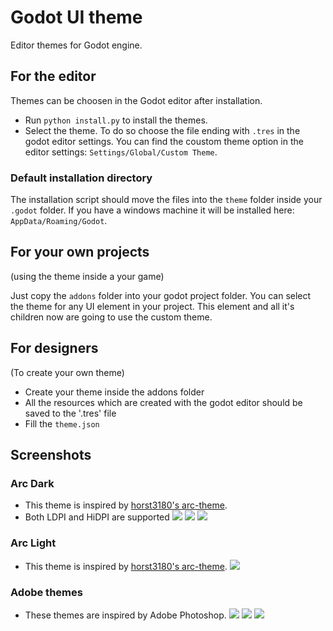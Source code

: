 # Godot UI theme

Editor themes for Godot engine.

## For the editor

Themes can be choosen in the Godot editor after installation.

* Run `python install.py` to install the themes.
* Select the theme. To do so choose the file ending with `.tres` in the godot editor settings. You can find the coustom theme option in the editor settings: `Settings/Global/Custom Theme`.


### Default installation directory

The installation script should move the files into the `theme` folder inside your `.godot` folder.
If you have a windows machine it will be installed here: `AppData/Roaming/Godot`.

## For your own projects
(using the theme inside a your game)

Just copy the `addons` folder into your godot project folder.
You can select the theme for any UI element in your project. This element and all it's children now are going to use the custom theme.

## For designers
(To create your own theme)

* Create your theme inside the addons folder
* All the resources which are created with the godot editor should be saved to the '.tres' file
* Fill the `theme.json`


## Screenshots

### Arc Dark

* This theme is inspired by [horst3180's arc-theme](https://github.com/horst3180/arc-theme).
* Both LDPI and HiDPI are supported
![](https://cdn.rawgit.com/Geequlim/depot/master/images/godot/arc_dark_pm.png)
![](https://cdn.rawgit.com/Geequlim/depot/master/images/godot/arc_dark_LDPI.png)
![](https://cdn.rawgit.com/Geequlim/depot/master/images/godot/arc_dark_HiDPI.png)

### Arc Light
* This theme is inspired by [horst3180's arc-theme](https://github.com/horst3180/arc-theme).
![](https://cdn.rawgit.com/Geequlim/depot/master/images/godot/arc_light_lowDPI1.png)

### Adobe themes

* These themes are inspired by Adobe Photoshop.
![](https://cdn.rawgit.com/Geequlim/depot/master/images/godot/adobe_light.png)
![](https://cdn.rawgit.com/Geequlim/depot/master/images/godot/adobe_normal.png)
![](https://cdn.rawgit.com/Geequlim/depot/master/images/godot/adobe_dark.png)
